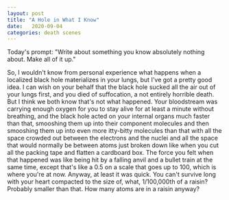 ```yaml
---
layout: post
title: "A Hole in What I Know"
date:   2020-09-04
categories: death scenes
---
```

Today's prompt: "Write about something you know absolutely nothing about. Make all of it up."

So, I wouldn't know from personal experience what happens when a localized black hole materializes in your lungs, but I've got a pretty good idea. I can wish on your behalf that the black hole sucked all the air out of your lungs first, and you died of suffocation, a not entirely horrible death. But I think we both know that's not what happened. Your bloodstream was carrying enough oxygen for you to stay alive for at least a minute without breathing, and the black hole acted on your internal organs much faster than that, smooshing them up into their component molecules and then smooshing them up into even more itty-bitty molecules than that with all the space crowded out between the electrons and the nuclei and all the space that would normally be between atoms just broken down like when you cut all the packing tape and flatten a cardboard box. The force you felt when that happened was like being hit by a falling anvil and a bullet train at the same time, except that's like a 0.5 on a scale that goes up to 100, which is where you're at now. Anyway, at least it was quick. You can't survive long with your heart compacted to the size of, what, 1/100,000th of a raisin? Probably smaller than that. How many atoms are in a raisin anyway?
